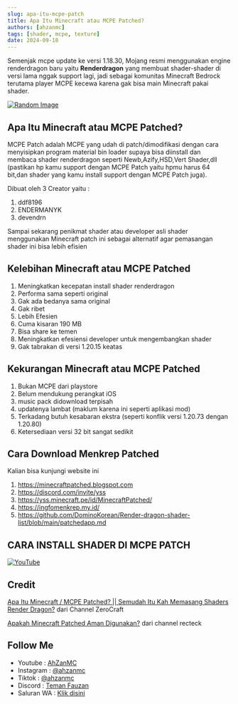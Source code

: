 ```yaml
---
slug: apa-itu-mcpe-patch
title: Apa Itu Minecraft atau MCPE Patched?
authors: [ahzanmc]
tags: [shader, mcpe, texture]
date: 2024-09-18
---
```


Semenjak mcpe update ke versi 1.18.30, Mojang resmi menggunakan engine renderdragon baru yaitu **Renderdragon** yang membuat shader-shader di versi lama nggak support lagi, jadi sebagai komunitas Minecraft Bedrock terutama player MCPE kecewa karena gak bisa main Minecraft pakai shader.

<!-- truncate -->

[![Random Image](https://imapi.ingfomenkrep.my.id/random-image-show)](https://imapi.ingfomenkrep.my.id/random-link)

## Apa Itu Minecraft atau MCPE Patched?

MCPE Patch adalah MCPE yang udah di patch/dimodifikasi dengan cara menyisipkan program material bin loader supaya bisa diinstall dan membaca shader renderdragon seperti Newb,Azify,HSD,Vert Shader,dll (pastikan hp kamu support dengan MCPE Patch yaitu hpmu harus 64 bit,dan shader yang kamu install support dengan MCPE Patch juga).

Dibuat oleh 3 Creator yaitu :

1. ddf8196
2. ENDERMANYK
3. devendrn

Sampai sekarang penikmat shader atau developer asli shader menggunakan Minecraft patch ini sebagai alternatif agar pemasangan shader ini bisa lebih efisien

## Kelebihan Minecraft atau MCPE Patched

1. Meningkatkan kecepatan install shader renderdragon
2. Performa sama seperti original
3. Gak ada bedanya sama original
4. Gak ribet
5. Lebih Efesien
6. Cuma kisaran 190 MB
7. Bisa share ke temen
8. Meningkatkan efesiensi developer untuk mengembangkan shader
9. Gak tabrakan di versi 1.20.15 keatas

## Kekurangan Minecraft atau MCPE Patched

1. Bukan MCPE dari playstore
2. Belum mendukung perangkat iOS
3. music pack didownload terpisah
4. updatenya lambat (maklum karena ini seperti aplikasi mod)
5. Terkadang butuh kesabaran ekstra (seperti konflik versi 1.20.73 dengan 1.20.80)
6. Ketersediaan versi 32 bit sangat sedikit

## Cara Download Menkrep Patched

Kalian bisa kunjungi website ini

1. https://minecraftpatched.blogspot.com
2. https://discord.com/invite/yss
3. https://yss.minecraft.pe/id/MinecraftPatched/
4. https://ingfomenkrep.my.id/
5. https://github.com/DominoKorean/Render-dragon-shader-list/blob/main/patchedapp.md

## CARA INSTALL SHADER DI MCPE PATCH

[![YouTube](http://i.ytimg.com/vi/omsS1EvFRAE/hqdefault.jpg)](https://www.youtube.com/watch?v=omsS1EvFRAE)

## Credit

[Apa Itu Minecraft / MCPE Patched? || Semudah Itu Kah Memasang Shaders Render Dragon?](https://youtu.be/BZBebJplBFs?si=Hgu3uF_K4PI1giUM) dari Channel ZeroCraft

[Apakah Minecraft Patched Aman Digunakan?](https://youtu.be/vUsxkvZbvNg?si=RwtURBLgd-7S9Cox) dari channel recteck

## Follow Me

- Youtube : [AhZanMC](https://youtube.com/c/AhZanMC)
- Instagram : [@ahzanmc](https://www.instagram.com/ahzanmc/)
- Tiktok : [@ahzanmc](http://tiktok.com/@ahzanmc)
- Discord : [Teman Fauzan](https://ahzanmc.my.id/discord)
- Saluran WA : [Klik disini](https://whatsapp.com/channel/0029VaWN5AR05MUmTwwxfj3K)